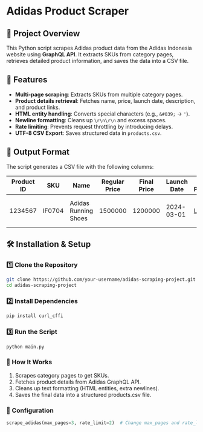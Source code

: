 # Adidas Product Scraper

## 📌 Project Overview
This Python script scrapes Adidas product data from the Adidas Indonesia website using **GraphQL API**. It extracts SKUs from category pages, retrieves detailed product information, and saves the data into a CSV file.

## 🚀 Features
- **Multi-page scraping**: Extracts SKUs from multiple category pages.
- **Product details retrieval**: Fetches name, price, launch date, description, and product links.
- **HTML entity handling**: Converts special characters (e.g., `&#039;` → `'`).
- **Newline formatting**: Cleans up `\r\n\r\n` and excess spaces.
- **Rate limiting**: Prevents request throttling by introducing delays.
- **UTF-8 CSV Export**: Saves structured data in `products.csv`.

## 📂 Output Format
The script generates a CSV file with the following columns:

| Product ID | SKU   | Name       | Regular Price | Final Price | Launch Date | Link Product | Description |
|------------|------|------------|--------------|------------|--------------|--------------|-------------|
| 1234567    | IF0704 | Adidas Running Shoes | 1500000 | 1200000 | 2024-03-01 | [Link](https://www.adidas.co.id/x-crazyfast-league-indoor-boots-876756.html) | High-performance running shoes. |

## 🛠️ Installation & Setup
### 1️⃣ Clone the Repository
```bash
git clone https://github.com/your-username/adidas-scraping-project.git
cd adidas-scraping-project
```

### 2️⃣ Install Dependencies
```bash
pip install curl_cffi
```
### 3️⃣ Run the Script
```bash
python main.py
```

### 🔄 How It Works
1. Scrapes category pages to get SKUs.
2. Fetches product details from Adidas GraphQL API.
3. Cleans up text formatting (HTML entities, extra newlines).
4. Saves the final data into a structured products.csv file.

### 📌 Configuration
```python
scrape_adidas(max_pages=3, rate_limit=2)  # Change max_pages and rate_limit as needed
```
